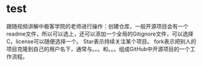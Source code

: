 # test
跟随视频讲解中极客学院的老师进行操作：创建仓库，一般开源项目会有一个readme文件，所以可以选上，还可以添加一个全局的Gitignore文件，可以选择C，license可以随便选择一个。
Star表示持续关注某个项目。
fork表示把别人的项目克隆到自己的用户名下，通常与。。。和。。。组成GitHub中开源项目的一个工作流程。
